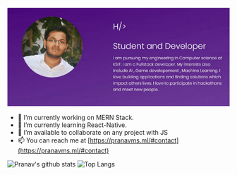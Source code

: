 ![Profile](https://raw.githubusercontent.com/pranavms13/pranavms13.github.io/master/profile-gif.gif)

- 🔭 I’m currently working on MERN Stack.
- 🌱 I’m currently learning React-Native.
- 🤔 I’m available to collaborate on any project with JS
- 📫 You can reach me at [https://pranavms.ml/#contact](https://pranavms.ml/#contact) 

![Pranav's github stats](https://github-readme-stats.vercel.app/api?username=pranavms13&count_private=true&show_icons=true&theme=dark)
![Top Langs](https://github-readme-stats.vercel.app/api/top-langs/?username=pranavms13&hide=makefile,perl&theme=dark&layout=compact)
